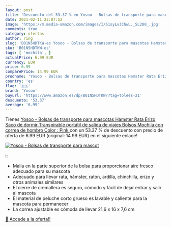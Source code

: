 ```yaml
---
layout: post
title: 'Descuento del 53.37 % en Yosoo - Bolsas de transporte para mascot'
date: 2021-02-11 22:07:52
image: 'https://m.media-amazon.com/images/I/51syLv3ChwL._SL200_.jpg'
comments: true
category: ofertas
author: ring
slug: 'B01N5HDTKW-es Yosoo - Bolsas de transporte para mascotas Hamster Rata...'
sku: 'B01N5HDTKW-es'
tags: [ 'mochila', ]
actualPrice: 6.99 EUR
currency: EUR
price: 6.99
comparePrice: 14.99 EUR
prodname: 'Yosoo - Bolsas de transporte para mascotas Hamster Rata Erizo Saco de dormir Transpirable portátil de salida de viajes Bolsos Mochila con correa de hombro   Color : Pink  '
country: 'es'
flag: '🇪🇸'
brand: 'Yosoo'
buyurl: 'https://www.amazon.es/dp/B01N5HDTKW/?tag=tolees-21'
descuento: '53.37'
average: '6.99'
---
```


Tienes [Yosoo - Bolsas de transporte para mascotas Hamster Rata Erizo Saco de dormir Transpirable portátil de salida de viajes Bolsos Mochila con correa de hombro   Color : Pink  ](https://www.amazon.es/dp/B01N5HDTKW/?tag=tolees-21) con un 53.37 % de descuento con precio de oferta de 6.99 EUR (original: 14.99 EUR) en el siguiente enlace!

[![Yosoo - Bolsas de transporte para mascot](https://m.media-amazon.com/images/I/51syLv3ChwL._SL200_.jpg)](https://www.amazon.es/dp/B01N5HDTKW/?tag=tolees-21)

ℹ️:

- Malla en la parte superior de la bolsa para proporcionar aire fresco adecuado para su mascota
- Adecuado para llevar rata, hámster, ratón, ardilla, chinchilla, erizo y otros animales similares
- El cierre de cremallera es seguro, cómodo y fácil de dejar entrar y salir al mascota
- El material de peluche corto grueso es lavable y caliente para la mascota para permanecer
- La correa ajustable es cómoda de llevar 21,6 x 16 x 7,6 cm

[🛒 Accede a la oferta!!](https://www.amazon.es/dp/B01N5HDTKW/?tag=tolees-21)
